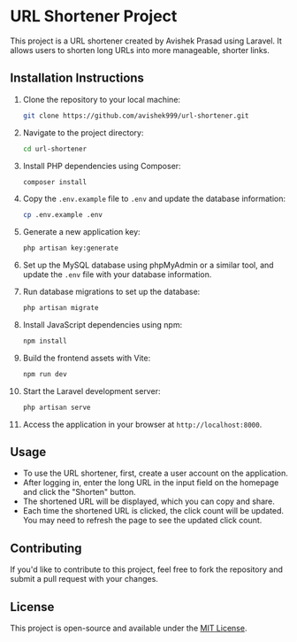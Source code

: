 # URL Shortener Project

This project is a URL shortener created by Avishek Prasad using Laravel. It allows users to shorten long URLs into more manageable, shorter links.

## Installation Instructions

1. Clone the repository to your local machine:
   ```bash
   git clone https://github.com/avishek999/url-shortener.git
   ```

2. Navigate to the project directory:
   ```bash
   cd url-shortener
   ```

3. Install PHP dependencies using Composer:
   ```bash
   composer install
   ```

4. Copy the `.env.example` file to `.env` and update the database information:
   ```bash
   cp .env.example .env
   ```

5. Generate a new application key:
   ```bash
   php artisan key:generate
   ```

6. Set up the MySQL database using phpMyAdmin or a similar tool, and update the `.env` file with your database information.

7. Run database migrations to set up the database:
   ```bash
   php artisan migrate
   ```

8. Install JavaScript dependencies using npm:
   ```bash
   npm install
   ```

9. Build the frontend assets with Vite:
   ```bash
   npm run dev
   ```

10. Start the Laravel development server:
    ```bash
    php artisan serve
    ```

11. Access the application in your browser at `http://localhost:8000`.

## Usage

- To use the URL shortener, first, create a user account on the application.
- After logging in, enter the long URL in the input field on the homepage and click the "Shorten" button.
- The shortened URL will be displayed, which you can copy and share.
- Each time the shortened URL is clicked, the click count will be updated. You may need to refresh the page to see the updated click count.

## Contributing

If you'd like to contribute to this project, feel free to fork the repository and submit a pull request with your changes.

## License

This project is open-source and available under the [MIT License](https://opensource.org/licenses/MIT).
